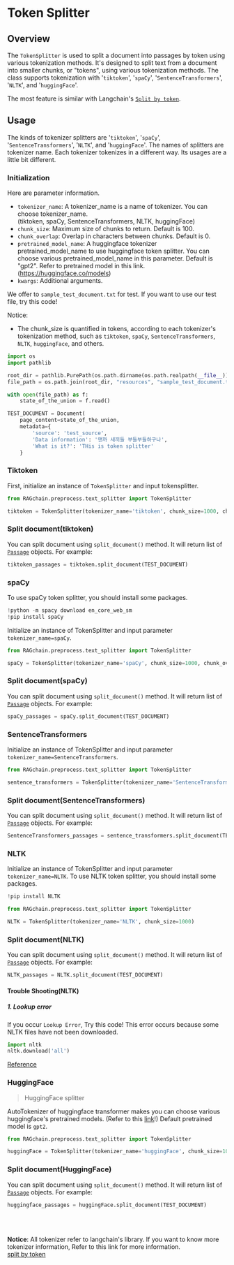 # Token Splitter

## Overview

The `TokenSplitter` is used to split a document into passages by token using various tokenization methods.
It's designed to split text from a document into smaller chunks, or "tokens", using various tokenization methods. 
The class supports tokenization with '`tiktoken`', '`spaCy`', '`SentenceTransformers`', '`NLTK`', and '`huggingFace`'.

The most feature is similar with Langchain's [`Split by token`](https://python.langchain.com/docs/modules/data_connection/document_transformers/text_splitters/split_by_token#tiktoken).

## Usage

The kinds of tokenizer splitters are '`tiktoken`', '`spaCy`', '`SentenceTransformers`', '`NLTK`', and '`huggingFace`'.
The names of splitters are tokenizer name. Each tokenizer tokenizes in a different way.
Its usages are a little bit different.

### Initialization

Here are parameter information. 

- `tokenizer_name`: A tokenizer_name is a name of tokenizer. You can choose tokenizer_name.<br>
(tiktoken, spaCy, SentenceTransformers, NLTK, huggingFace)
- `chunk_size`: Maximum size of chunks to return. Default is 100.
- `chunk_overlap`: Overlap in characters between chunks. Default is 0.
- `pretrained_model_name`: A huggingface tokenizer pretrained_model_name to use huggingface token splitter.
You can choose various pretrained_model_name in this parameter. Default is "gpt2".
Refer to pretrained model in this link.  (https://huggingface.co/models)
- `kwargs`: Additional arguments.

We offer to `sample_test_document.txt` for test. 
If you want to use our test file, try this code!

Notice:<br>
- The chunk_size is quantified in tokens,  according to each tokenizer's tokenization method, 
such as `tiktoken`, `spaCy`, `SentenceTransformers`, `NLTK`, `huggingFace`, and others.

```python
import os
import pathlib

root_dir = pathlib.PurePath(os.path.dirname(os.path.realpath(__file__))).parent.parent.parent
file_path = os.path.join(root_dir, "resources", "sample_test_document.txt")

with open(file_path) as f:
    state_of_the_union = f.read()

TEST_DOCUMENT = Document(
    page_content=state_of_the_union,
    metadata={
        'source': 'test_source',
        'Data information': '맨까 새끼들 부들부들하구나',
        'What is it?': 'THis is token splitter'
    }

```

### Tiktoken

First, initialize an instance of `TokenSplitter` and input tokensplitter.

```python
from RAGchain.preprocess.text_splitter import TokenSplitter

tiktoken = TokenSplitter(tokenizer_name='tiktoken', chunk_size=1000, chunk_overlap=0)
```


### Split document(tiktoken)

You can split document using `split_document()` method. It will return list of [`Passage`](https://nomadamas.github.io/RAGchain/build/html/RAGchain.schema.html#module-RAGchain.schema.passage) objects. For example:

```python
tiktoken_passages = tiktoken.split_document(TEST_DOCUMENT)
```

### spaCy

To use spaCy token splitter, you should install some packages.

```python
!python -m spacy download en_core_web_sm
!pip install spaCy
```

Initialize an instance of TokenSplitter and input parameter `tokenizer_name=spaCy`.

```python
from RAGchain.preprocess.text_splitter import TokenSplitter

spaCy = TokenSplitter(tokenizer_name='spaCy', chunk_size=1000, chunk_overlap=0)
```

### Split document(spaCy)

You can split document using `split_document()` method. It will return list of [`Passage`](https://nomadamas.github.io/RAGchain/build/html/RAGchain.schema.html#module-RAGchain.schema.passage) objects. For example:

```python
spaCy_passages = spaCy.split_document(TEST_DOCUMENT)
```


### SentenceTransformers

Initialize an instance of TokenSplitter and input parameter `tokenizer_name=SentenceTransformers`.

```python
from RAGchain.preprocess.text_splitter import TokenSplitter

sentence_transformers = TokenSplitter(tokenizer_name='SentenceTransformers', chunk_overlap=0)
```

### Split document(SentenceTransformers)

You can split document using `split_document()` method. It will return list of [`Passage`](https://nomadamas.github.io/RAGchain/build/html/RAGchain.schema.html#module-RAGchain.schema.passage) objects. For example:

```python
SentenceTransformers_passages = sentence_transformers.split_document(TEST_DOCUMENT)
```


### NLTK

Initialize an instance of TokenSplitter and input parameter `tokenizer_name=NLTK`.
To use NLTK token splitter, you should install some packages.

```python
!pip install NLTK
```

```python
from RAGchain.preprocess.text_splitter import TokenSplitter

NLTK = TokenSplitter(tokenizer_name='NLTK', chunk_size=1000)
```
### Split document(NLTK)

You can split document using `split_document()` method. It will return list of [`Passage`](https://nomadamas.github.io/RAGchain/build/html/RAGchain.schema.html#module-RAGchain.schema.passage) objects. For example:

```python
NLTK_passages = NLTK.split_document(TEST_DOCUMENT)
```

#### Trouble Shooting(NLTK)

##### 1. Lookup error

If you occur `Lookup Error`, Try this code! This error occurs because some NLTK files have not been downloaded.

```python
import nltk
nltk.download('all')
```

[Reference](https://stackoverflow.com/questions/35861482/nltk-lookup-error)


### HuggingFace
> HuggingFace splitter 

AutoTokenizer of huggingface transformer makes you can choose various huggingface's pretrained models. (Refer to this [link](https://huggingface.co/models)!)
Default pretrained model is `gpt2`.

```python
from RAGchain.preprocess.text_splitter import TokenSplitter

huggingFace = TokenSplitter(tokenizer_name='huggingFace', chunk_size=100, chunk_overlap=0, pretrained_model_name= "gpt2")
```

### Split document(HuggingFace)

You can split document using `split_document()` method. It will return list of [`Passage`](https://nomadamas.github.io/RAGchain/build/html/RAGchain.schema.html#module-RAGchain.schema.passage) objects. For example:

```python
huggingface_passages = huggingFace.split_document(TEST_DOCUMENT)
```

<br>
<br>

**Notice**:
All tokenizer refer to langchain's library. 
If you want to know more tokenizer information, Refer to this link for more information. 
<br> 
[split by token](https://python.langchain.com/docs/modules/data_connection/document_transformers/text_splitters/split_by_token#tiktoken)